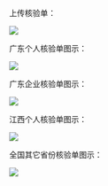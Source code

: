 上传核验单：

![](http://imgcache.tce.fsphere.cn/static/mccdn.qcloud.com/img562de70be222f.png)

广东个人核验单图示：

![](http://imgcache.tce.fsphere.cn/static/mccdn.qcloud.com/img562de72ac9b60.png)

广东企业核验单图示：

![](http://imgcache.tce.fsphere.cn/static/mccdn.qcloud.com/img562de74146340.png)

江西个人核验单图示：

![](http://imgcache.tce.fsphere.cn/static/mccdn.qcloud.com/img562de759c537a.jpg)

全国其它省份核验单图示：

![](http://imgcache.tce.fsphere.cn/static/mccdn.qcloud.com/img562de76a2b0ee.jpg)